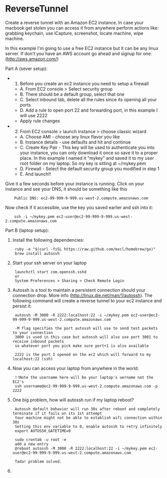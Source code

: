 ReverseTunnel
=============

Create a reverse tunnel with an Amazon EC2 instance. In case your macbook get stolen you can access it from anywhere perform actions like: grabbing keychain, use iCapture, screenshot, locate machine, wipe machine.

In this example I'm going to use a free EC2 instance but it can be any linux server.
If don't you have an AWS account go ahead and signup for one. (http://aws.amazon.com/)

Part A (sever setup):
* 1.	Before you create an ec2 instance you need to setup a firewall
	* A. From EC2 console > Select security group
	* B. There should be a default group, select that one
  	* C. Select inbound tab, delete all the rules since its opening all your ports
	* D. Add a rule to open port 22 and forwarding port, in this example I will use 2222
  	* Apply rule changes
* 2.	From EC2 console > launch instance > choose classic wizard
	* A. Choose AMI - choose any linux flavor you like
	* B. Instance details - use defaults and hit and continue
	* C. Create Key Pair - This key will be used to authenticate you into your instance, you can only download it once so save it to a proper place.
							 In this example I named it "mykey" and saved it to my user root folder on my laptop. So my key is sitting at ~/mykey.pem
	* D. Firewall - Select the default security group you modified in step 1
	* E. And launch!!

Give it a few seconds before your instance is running. Click on your instance and see your DNS, it should be something like this


		Public DNS: ec2-99-999-9-999.us-west-2.compute.amazonaws.com
Now check if it accessible, use the key you saved earlier and ssh into it:

		ssh -i ~/mykey.pem ec2-user@ec2-99-999-9-999.us-west-2.compute.amazonaws.com



Part B (laptop setup):

1. Install the following dependencies:

		ruby -e "$(curl -fsSL https://raw.github.com/mxcl/homebrew/go)"
		brew install autossh

2. Start your ssh server on your laptop
		
		launchctl start com.openssh.sshd
		or
		System Preferences > Sharing > Check Remote Login
3. Autossh is a tool to maintain a persistent connection should your connection drop. More info (http://linux.die.net/man/1/autossh). 
The following command will create a reverse tunnel to your ec2 instance and persist it:

		autossh -M 3000 -R 2222:localhost:22 -i ~/mykey.pem ec2-user@ec2-99-999-9-999.us-west-2.compute.amazonaws.com
		
		-M flag specifies the port autossh will use to send test packets to your connection
		3000 is used in this case but autossh will also use port 3001 to receive inbound packets
		so whatever port you pick make sure port+1 is also available

		2222 is the port I opened on the ec2 which will forward to my localhost:22 (ssh) 
		

4. Now you can access your laptop from anywhere in the world.
		
		!!Note the username here will be your laptop's uername not the EC2's 
		ssh username@ec2-99-999-9-999.us-west-2.compute.amazonaws.com -p 2222

5. One big problem, how will autossh run if my laptop reboot? 
		
		Autossh default behavior will run 30s after reboot and completely terminate if it fails on its 1st attempt
		Your machine might not be able to establish wifi connection within 30s
		Setting this env variable to 0, enable autossh to retry infinitely
		export AUTOSSH_GATETIME=0

		sudo crontab -u root -e
		add a new entry
		@reboot autossh -M 3000 -R 2222:localhost:22 -i ~/mykey.pem ec2-user@ec2-99-999-9-999.us-west-2.compute.amazonaws.com
		
		Tada! problem solved.
		
6. 
		
		
		
		

		
		
									 
		
		


